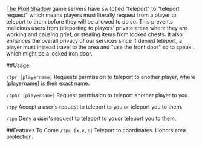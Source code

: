 [The Pixel Shadow](https://minetest.tv/) game servers have switched "teleport" to "teleport request" which means players must literally request from a player to teleport to them before they will be allowed to do so. This prevents malicious users from teleporting to players' private areas where they are working and causing grief, or stealing items from locked chests. It also enhances the overall privacy of our services since if denied teleport, a player must instead travel to the area and "use the front door" so to speak... which might be a locked iron door.

##Usage:

``` /tpr [playername] ```
Requests permission to teleport to another player, where [playername] is their exact name.

``` /tphr [playername] ```
Request permission to teleport another player to you.

``` /tpy ```
Accept a user's request to teleport to you or teleport you to them.

``` /tpn ```
Deny a user's request to teleport to youor teleport you to them.

##Features To Come
``` /tpc [x,y,z] ```
Teleport to coordinates. Honors area protection.
